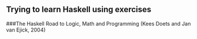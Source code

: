 ## Trying to learn Haskell using exercises
###The Haskell Road to Logic, Math and Programming (Kees Doets and Jan van Ejick, 2004)
